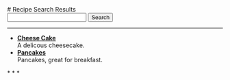 <title>Recipes</title>
<script>
function main(){
const files=[['Cheese-Cake.html', '<ul>\n<li><strong><a href="Cheese-Cake.html">Cheese Cake</a></strong><br />\nA delicous cheesecake.</li>\n</ul>', '# Cheese Cake\nA delicous cheesecake.  \n## Base\n### Ingredients\n- 100gm marg  \n- 1/2 cup sugar  \n- 1 1/2 cup flour  \n- 1/2 tsp baking powder  \n- pinch salt  \n- 1 egg  \n### Instructions\nPress into dish and bake 15/20 min at 180 °C  \n## Cheese\n### Ingredients\n- 1 kilo quarg (cream cheese)  \n- 1 sour cream - 300ml  \n- 3/4 package vanilla pudding  \n- 1 cup sugar  \n- 4 eggs  \n### Instructions\nMix by hand,  \npour onto base, or biscuits with marg,  \nand bake 1hr at 180 °C  \n'], ['Pancakes.html', '<ul>\n<li><strong><a href="Pancakes.html">Pancakes</a></strong><br />\nPancakes, great for breakfast.</li>\n</ul>', '# Pancakes\nPancakes, great for breakfast.  \n## Ingredients\n- 5 eggs  \n- 1/2 cup milk  \n- 6 tbs flour (plenty!)  \n- 2 tbs sugar  \n## Instructions\nMix and fry.  \n']];
document.getElementById("search").value=(new URL(window.location.href)).searchParams.get('q')
const search = (new URL(window.location.href)).searchParams.get('q').toLowerCase().split(" ");
let matches = new Set();
for (let recipe of files) {
    //alert(recipe[0]);
    for (let word of search) {
        //alert(word);
        if (recipe[2].toLowerCase().includes(word)) {
            //alert("Found match: "+recipe[0]);
            matches.add(recipe[1]);
        }
    }
}
let matchArr=[...matches];
const recipes=document.getElementById("recipes");
recipes.innerHTML=matchArr.join("\n");
if (matchArr.length == 0){
	recipes.innerHTML="No Results Found."
}
}
</script>
<body onload="main()">
# Recipe Search Results
<form action="/search.html" method="get">
<input type="search" id="search" name="q">
<input type="submit" value="Search">
</form>

* * *
<div id="recipes">

- **[Cheese Cake](Cheese-Cake.html)**  
A delicous cheesecake.
- **[Pancakes](Pancakes.html)**  
Pancakes, great for breakfast.
</div>
* * *

</body>
